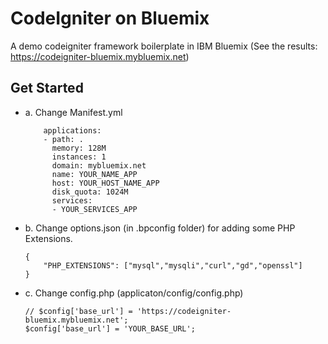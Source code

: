 # CodeIgniter on Bluemix
A demo codeigniter framework boilerplate in IBM Bluemix (See the results: https://codeigniter-bluemix.mybluemix.net)

## Get Started
- a. Change Manifest.yml 
	```
		applications:
		- path: .
		  memory: 128M
		  instances: 1
		  domain: mybluemix.net
		  name: YOUR_NAME_APP
		  host: YOUR_HOST_NAME_APP
		  disk_quota: 1024M
		  services:
		  - YOUR_SERVICES_APP
	```
- b. Change options.json (in .bpconfig folder) for adding some PHP Extensions.
	```
	{
		"PHP_EXTENSIONS": ["mysql","mysqli","curl","gd","openssl"]
	}
	```
- c. Change config.php (applicaton/config/config.php)
	```
	// $config['base_url'] = 'https://codeigniter-bluemix.mybluemix.net';
	$config['base_url'] = 'YOUR_BASE_URL';
	```
